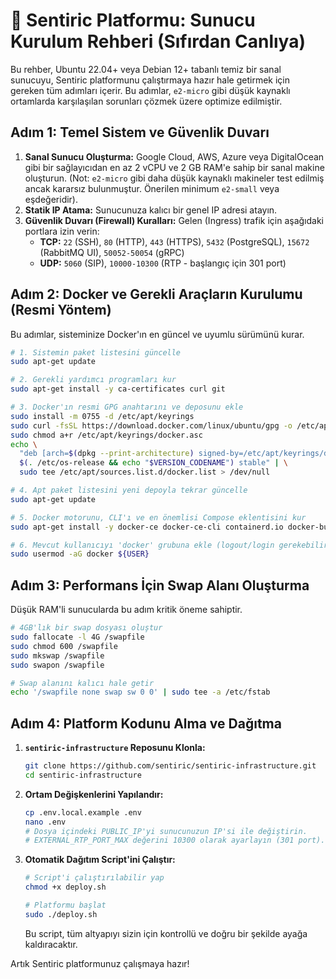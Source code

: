 # 🚀 Sentiric Platformu: Sunucu Kurulum Rehberi (Sıfırdan Canlıya)

Bu rehber, Ubuntu 22.04+ veya Debian 12+ tabanlı temiz bir sanal sunucuyu, Sentiric platformunu çalıştırmaya hazır hale getirmek için gereken tüm adımları içerir. Bu adımlar, `e2-micro` gibi düşük kaynaklı ortamlarda karşılaşılan sorunları çözmek üzere optimize edilmiştir.

## Adım 1: Temel Sistem ve Güvenlik Duvarı

1.  **Sanal Sunucu Oluşturma:** Google Cloud, AWS, Azure veya DigitalOcean gibi bir sağlayıcıdan en az 2 vCPU ve 2 GB RAM'e sahip bir sanal makine oluşturun. (Not: `e2-micro` gibi daha düşük kaynaklı makineler test edilmiş ancak kararsız bulunmuştur. Önerilen minimum `e2-small` veya eşdeğeridir).
2.  **Statik IP Atama:** Sunucunuza kalıcı bir genel IP adresi atayın.
3.  **Güvenlik Duvarı (Firewall) Kuralları:** Gelen (Ingress) trafik için aşağıdaki portlara izin verin:
    *   **TCP:** `22` (SSH), `80` (HTTP), `443` (HTTPS), `5432` (PostgreSQL), `15672` (RabbitMQ UI), `50052-50054` (gRPC)
    *   **UDP:** `5060` (SIP), `10000-10300` (RTP - başlangıç için 301 port)

## Adım 2: Docker ve Gerekli Araçların Kurulumu (Resmi Yöntem)

Bu adımlar, sisteminize Docker'ın en güncel ve uyumlu sürümünü kurar.

```bash
# 1. Sistemin paket listesini güncelle
sudo apt-get update

# 2. Gerekli yardımcı programları kur
sudo apt-get install -y ca-certificates curl git

# 3. Docker'ın resmi GPG anahtarını ve deposunu ekle
sudo install -m 0755 -d /etc/apt/keyrings
sudo curl -fsSL https://download.docker.com/linux/ubuntu/gpg -o /etc/apt/keyrings/docker.asc
sudo chmod a+r /etc/apt/keyrings/docker.asc
echo \
  "deb [arch=$(dpkg --print-architecture) signed-by=/etc/apt/keyrings/docker.asc] https://download.docker.com/linux/ubuntu \
  $(. /etc/os-release && echo "$VERSION_CODENAME") stable" | \
  sudo tee /etc/apt/sources.list.d/docker.list > /dev/null

# 4. Apt paket listesini yeni depoyla tekrar güncelle
sudo apt-get update

# 5. Docker motorunu, CLI'ı ve en önemlisi Compose eklentisini kur
sudo apt-get install -y docker-ce docker-ce-cli containerd.io docker-buildx-plugin docker-compose-plugin

# 6. Mevcut kullanıcıyı 'docker' grubuna ekle (logout/login gerekebilir)
sudo usermod -aG docker ${USER}
```

## Adım 3: Performans İçin Swap Alanı Oluşturma

Düşük RAM'li sunucularda bu adım kritik öneme sahiptir.
```bash
# 4GB'lık bir swap dosyası oluştur
sudo fallocate -l 4G /swapfile
sudo chmod 600 /swapfile
sudo mkswap /swapfile
sudo swapon /swapfile

# Swap alanını kalıcı hale getir
echo '/swapfile none swap sw 0 0' | sudo tee -a /etc/fstab
```

## Adım 4: Platform Kodunu Alma ve Dağıtma

1.  **`sentiric-infrastructure` Reposunu Klonla:**
    ```bash
    git clone https://github.com/sentiric/sentiric-infrastructure.git
    cd sentiric-infrastructure
    ```
2.  **Ortam Değişkenlerini Yapılandır:**
    ```bash
    cp .env.local.example .env
    nano .env
    # Dosya içindeki PUBLIC_IP'yi sunucunuzun IP'si ile değiştirin.
    # EXTERNAL_RTP_PORT_MAX değerini 10300 olarak ayarlayın (301 port).
    ```
3.  **Otomatik Dağıtım Script'ini Çalıştır:**
    ```bash
    # Script'i çalıştırılabilir yap
    chmod +x deploy.sh
    
    # Platformu başlat
    sudo ./deploy.sh
    ```
    Bu script, tüm altyapıyı sizin için kontrollü ve doğru bir şekilde ayağa kaldıracaktır.

Artık Sentiric platformunuz çalışmaya hazır!
